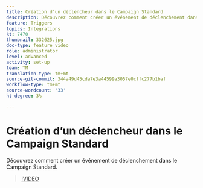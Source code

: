 ```yaml
---
title: Création d’un déclencheur dans le Campaign Standard
description: Découvrez comment créer un événement de déclenchement dans le Campaign Standard.
feature: Triggers
topics: Integrations
kt: 7470
thumbnail: 332625.jpg
doc-type: feature video
role: administrator
level: advanced
activity: set-up
team: TM
translation-type: tm+mt
source-git-commit: 344a49d45cda7e3a44599a3057e0cffc277b1baf
workflow-type: tm+mt
source-wordcount: '33'
ht-degree: 3%

---
```



# Création d’un déclencheur dans le Campaign Standard

Découvrez comment créer un événement de déclenchement dans le Campaign Standard.

>[!VIDEO](https://video.tv.adobe.com/v/332625?quality=12)
